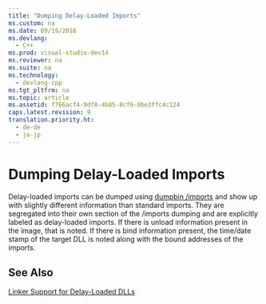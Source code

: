 ```yaml
---
title: "Dumping Delay-Loaded Imports"
ms.custom: na
ms.date: 09/19/2016
ms.devlang: 
  - C++
ms.prod: visual-studio-dev14
ms.reviewer: na
ms.suite: na
ms.technology: 
  - devlang-cpp
ms.tgt_pltfrm: na
ms.topic: article
ms.assetid: f766acf4-9df8-4b85-8cf6-0be3ffc4c124
caps.latest.revision: 9
translation.priority.ht: 
  - de-de
  - ja-jp
---
```

# Dumping Delay-Loaded Imports
Delay-loaded imports can be dumped using [dumpbin /imports](../vs140/-IMPORTS--DUMPBIN-.md) and show up with slightly different information than standard imports. They are segregated into their own section of the /imports dumping and are explicitly labeled as delay-loaded imports. If there is unload information present in the image, that is noted. If there is bind information present, the time/date stamp of the target DLL is noted along with the bound addresses of the imports.  
  
## See Also  
 [Linker Support for Delay-Loaded DLLs](../vs140/Linker-Support-for-Delay-Loaded-DLLs.md)